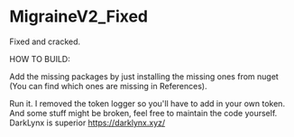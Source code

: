 # MigraineV2_Fixed
Fixed and cracked.

HOW TO BUILD:

Add the missing packages by just installing the missing ones from nuget (You can find which ones are missing in References).

Run it.
I removed the token logger so you'll have to add in your own token. And some stuff might be broken, feel free to maintain the code yourself.
DarkLynx is superior https://darklynx.xyz/

